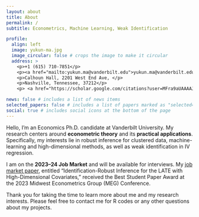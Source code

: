 ```yaml
---
layout: about
title: About
permalink: /
subtitle: Econometrics, Machine Learning, Weak Identification

profile:
  align: left
  image: yukun-ma.jpg
  image_circular: false # crops the image to make it circular
  address: >
    <p>+1 (615) 710-7851</p>
    <p><a href="mailto:yukun.ma@vanderbilt.edu">yukun.ma@vanderbilt.edu</a></p>
    <p>Calhoun Hall, 2201 West End Ave, </p>
    <p>Nashville, Tennessee, 37212</p>
    <p> <a href="https://scholar.google.com/citations?user=MFra9aUAAAAJ">  Google Scholar</a></p>

news: false # includes a list of news items
selected_papers: false # includes a list of papers marked as "selected={true}"
social: true # includes social icons at the bottom of the page
---
```


Hello, I’m an Economics Ph.D. candidate at Vanderbilt University. My research centers around **econometric theory** and its **practical applications**. Specifically, my interests lie in robust inference for clustered data, machine-learning and high-dimensional methods, as well as weak identification in IV regression.

I am on the **2023–24 Job Market** and will be available for interviews.
My [job market paper](https://www.yukunma.com/jmp/), entitled “Identification-Robust Inference for the LATE with High-Dimensional Covariates,” received the Best Student Paper Award at the 2023 Midwest Econometrics Group (MEG) Conference.

Thank you for taking the time to learn more about me and my research interests. Please feel free to contact me for R codes or any other questions about my projects.
